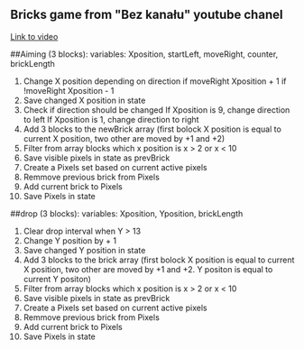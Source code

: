 ## Bricks game from "Bez kanału" youtube chanel

[Link to video](https://www.youtube.com/watch?v=f-h0G1y5pdk)

##Aiming (3 blocks):
variables: Xposition, startLeft, moveRight, counter, brickLength

1. Change X position depending on direction
	if moveRight Xposition + 1
	if !moveRight Xposition - 1
2. Save changed X position in state
3. Check if direction should be changed 
	If Xposition is 9, change direction to left
	If Xposition is 1, change direction to right
4. Add 3 blocks to the newBrick array (first bolock X position is equal to current X position, two other are moved by +1 and +2)
5. Filter from array blocks which x position is x > 2 or x < 10
6. Save visible pixels in state as prevBrick
7. Create a Pixels set based on current active pixels
8. Remmove previous brick from Pixels
9. Add current brick to Pixels
10. Save Pixels in state


##drop (3 blocks):
variables: Xposition, Yposition, brickLength

1. Clear drop interval when Y > 13
2. Change Y position by + 1
3. Save changed Y position in state
4. Add 3 blocks to the brick array (first bolock X position is equal to current X position, two other are moved by +1 and +2. Y positon is equal to current Y positon)
5. Filter from array blocks which x position is x > 2 or x < 10
6. Save visible pixels in state as prevBrick
7. Create a Pixels set based on current active pixels
8. Remmove previous brick from Pixels
9. Add current brick to Pixels
10. Save Pixels in state




